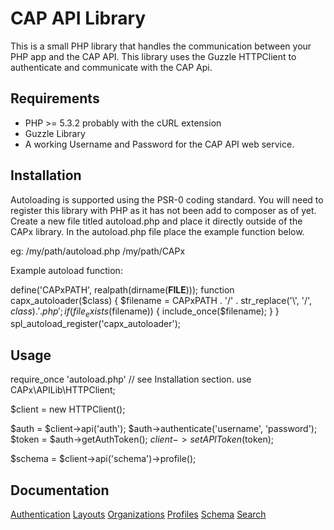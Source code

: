 # CAP API Library

This is a small PHP library that handles the communication between your PHP app and the CAP API. This library uses the Guzzle HTTPClient to authenticate and communicate with the CAP Api.

## Requirements

* PHP >= 5.3.2 probably with the cURL extension
* Guzzle Library
* A working Username and Password for the CAP API web service.


## Installation

Autoloading is supported using the PSR-0 coding standard. You will need to
register this library with PHP as it has not been add to composer as of yet.
Create a new file titled autoload.php and place it directly outside of the CAPx
library. In the autoload.php file place the example function below.

  eg:
  /my/path/autoload.php
  /my/path/CAPx


Example autoload function:

  define('CAPxPATH', realpath(dirname(__FILE__)));
  function capx_autoloader($class) {
      $filename = CAPxPATH . '/' . str_replace('\\', '/', $class) . '.php';
      if (file_exists($filename)) {
        include_once($filename);
      }
  }
  spl_autoload_register('capx_autoloader');


## Usage

  require_once 'autoload.php' // see Installation section.
  use CAPx\APILib\HTTPClient;

  $client = new HTTPClient();

  $auth = $client->api('auth');
  $auth->authenticate('username', 'password');
  $token = $auth->getAuthToken();
  $client->setAPIToken($token);

  $schema = $client->api('schema')->profile();



## Documentation

[Authentication](AuthLib/README.md)
[Layouts](LayoutsLib/README.md)
[Organizations](OrgLib/README.md)
[Profiles](ProfileLib/README.md)
[Schema](SchemaLib/README.md)
[Search](SearchLib/README.md)







